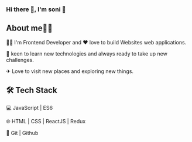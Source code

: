 ### Hi there 👋, I'm soni 👩
## About me👩‍💻
👩‍💻 I'm Frontend Developer and ❤ love to build Websites web applications.

🌱 keen to learn new technologies and always ready to take up new challenges.

✈ Love to visit new places and exploring new things.

## 🛠 Tech Stack

💻   JavaScript | ES6

🌐   HTML | CSS | ReactJS | Redux

🔧   Git | Github











